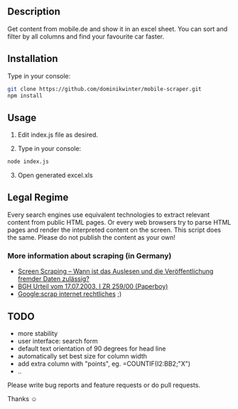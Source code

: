 ## Description

Get content from mobile.de and show it in an excel sheet. You can sort and filter by all columns and find your favourite car faster.

## Installation

Type in your console:

```bash
git clone https://github.com/dominikwinter/mobile-scraper.git
npm install
```

## Usage

1. Edit index.js file as desired.

2. Type in your console:

```bash
node index.js
```

3. Open generated excel.xls

## Legal Regime
Every search engines use equivalent technologies to extract relevant content from public HTML pages. Or every web browsers try to parse HTML pages and render the interpreted content on the screen. This script does the same. Please do not publish the content as your own!

### More information about scraping (in Germany)
- [Screen Scraping – Wann ist das Auslesen und die Veröffentlichung fremder Daten zulässig?](http://www.rechtzweinull.de/archives/100-screen-scraping-wann-ist-das-auslesen-und-die-veroeffentlichung-fremder-daten-zulaessig.html)
- [BGH Urteil vom 17.07.2003, I ZR 259/00 (Paperboy)](http://www.jurpc.de/jurpc/show?id=20030274)
- [Google:scrap internet rechtliches](https://www.google.de/search?q=scrap%20internet%20rechtliches) ;)


## TODO
- more stability
- user interface: search form
- default text orientation of 90 degrees for head line
- automatically set best size for column width
- add extra column with "points", eg. =COUNTIF(I2:BB2;"X")
- ..

Please write bug reports and feature requests or do pull requests.

Thanks ☺
